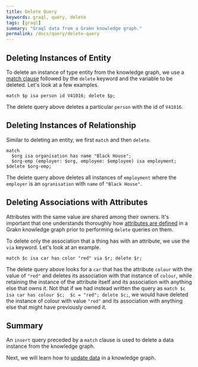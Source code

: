 ```yaml
---
title: Delete Query
keywords: graql, query, delete
tags: [graql]
summary: "Graql data from a Grakn knowledge graph."
permalink: /docs/query/delete-query
---
```


## Deleting Instances of Entity
To delete an instance of type entity from the knowledge graph, we use a [match clause](/docs/query/match-clause) followed by the `delete` keyword and the variable to be deleted. Let's look at a few examples.

```graql
match $p isa person id V41016; delete $p;
```

The delete query above deletes a particular `person` with the id of `V41016`.

## Deleting Instances of Relationship
Similar to deleting an entity, we first `match` and then `delete`.

```graql
match
  $org isa organisation has name "Black House";
  $org-emp (employer: $org, employee: $employee) isa employment;
$delete $org-emp;
```

The delete query above deletes all instances of `employment` where the `employer` is an `ogranisation` with `name` of `"Black House"`.

## Deleting Associations with Attributes
Attributes with the same value are shared among their owners. It's important that one understands thoroughly how [attributes are defined](/docs/schema/concepts#defining-an-attribute) in a Grakn knowledge graph
prior to performing `delete` queries on them.

To delete only the association that a thing has with an attribute, we use the `via` keyword. Let's look at an example.

```graql
match $c isa car has color "red" via $r; delete $r;
```

The delete query above looks for a `car` that has the attribute `colour` with the value of `"red"` and deletes its association with that instance of `colour`, while retaining the instance of the attribute itself and its association with anything else that owns it. Not that if we had instead written the query as `match $c isa car has colour $c;  $c = "red"; delete $c;`, we would have deleted the instance of colour with value `"red"` and its association with anything else that might have previously owned it.

## Summary
An `insert` query preceded by a `match` clause is used to delete a data instance from the knowledge graph.

Next, we will learn how to [update data](/docs/query/updating-data) in a knowledge graph.